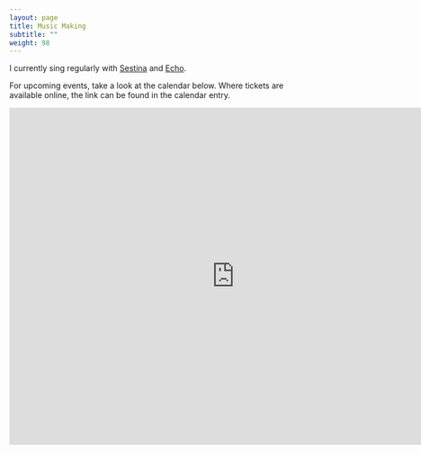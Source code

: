 ```yaml
---
layout: page
title: Music Making
subtitle: ""
weight: 98
---
```

I currently sing regularly with [Sestina](https://www.sestinamusic.com/) and [Echo](http://www.echo-choir.com/).

 For upcoming events, take a look at the calendar below. Where tickets are available online, the link can be found in the calendar entry.

<iframe src="https://calendar.google.com/calendar/embed?mode=AGENDA&amp;height=600&amp;wkst=1&amp;bgcolor=%23FFFFFF&amp;src=mt3d5n1q11s5vc2bum23s8602g%40group.calendar.google.com&amp;color=%23691426&amp;ctz=Europe%2FDublin&hl=en" style="border-width:0" width="800" height="600" frameborder="0" scrolling="no"></iframe>
